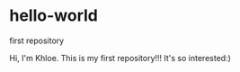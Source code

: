 # hello-world
first repository

Hi, I'm Khloe. This is my first repository!!! 
It's so interested:)
